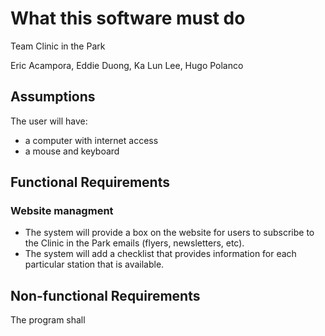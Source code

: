 # What this software must do

Team Clinic in the Park 

Eric Acampora, Eddie Duong, Ka Lun Lee, Hugo Polanco

## Assumptions

The user will have:

+ a computer with internet access 
+ a mouse and keyboard

## Functional Requirements

### Website managment
+ The system will provide a box on the website for users to subscribe to the Clinic in the Park emails (flyers, newsletters, etc).
+ The system will add a checklist that provides information for each particular station that is available.

## Non-functional Requirements

The program shall


